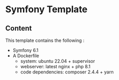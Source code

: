 # Symfony Template

## Content

This template contains the following :

- Symfony 6.1
- A Dockerfile
  - system: ubuntu 22.04 + supervisor
  - webserver: latest nginx + php 8.1
  - code dependencies: composer 2.4.4 + yarn

## 